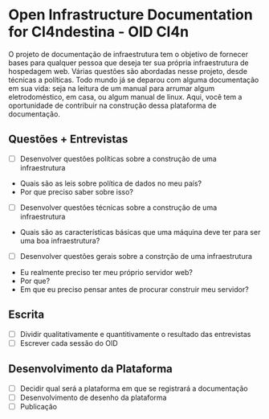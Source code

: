 # Open Infrastructure Documentation for Cl4ndestina - OID Cl4n
O projeto de documentação de infraestrutura tem o objetivo de fornecer bases para qualquer pessoa que deseja ter sua própria infraestrutura de hospedagem web. Várias questões são abordadas nesse projeto, desde técnicas a políticas. Todo mundo já se deparou com alguma documentação em sua vida: seja na leitura de um manual para arrumar algum eletrodoméstico, em casa, ou algum manual de linux. Aqui, você tem a oportunidade de contribuir na construção dessa plataforma de documentação.

## Questões + Entrevistas
- [ ] Desenvolver questões políticas sobre a construção de uma infraestrutura
- Quais são as leis sobre política de dados no meu país?
- Por que preciso saber sobre isso?

- [ ] Desenvolver questões técnicas sobre a construção de uma infraestrutura
- Quais são as características básicas que uma máquina deve ter para ser uma boa infraestrutura?

- [ ] Desenvolver questões gerais sobre a constrção de uma infraestrutura
- Eu realmente preciso ter meu próprio servidor web?
- Por que?
- Em que eu preciso pensar antes de procurar construir meu servidor?

## Escrita
- [ ] Dividir qualitativamente e quantitivamente o resultado das entrevistas
- [ ] Escrever cada sessão do OID

## Desenvolvimento da Plataforma
- [ ] Decidir qual será a plataforma em que se registrará a documentação
- [ ] Desenvolvimento de desenho da plataforma
- [ ] Publicação
